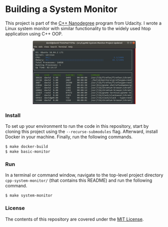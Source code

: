 Building a System Monitor
================


This project is part of the [C++ Nanodegree](https://www.udacity.com/course/c-plus-plus-nanodegree--nd213)
 program from Udacity. I wrote a Linux system monitor with similar functionality
  to the widely used htop application using C++ OOP.

<p align="center"><img src="monitor.png" alt="Example" width="65%" style="middle"></p>


### Install
To set up your environment to run the code in this repository, start by cloning
 this project using the `--recurse-submodules` flag. Afterward, install Docker
 in your machine. Finally, run the following commands.
```shell
$ make docker-build
$ make basic-monitor
```


### Run
In a terminal or command window, navigate to the top-level project directory
 `cpp-system-monitor/` (that contains this README) and run the following
 command.

```shell
$ make system-monitor
```


### License
The contents of this repository are covered under the [MIT License](LICENSE).

